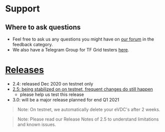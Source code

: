 # Support

## Where to ask questions

- Feel free to ask us any questions you might have on [our forum](https://forum.threefold.io) in the feedback category.
- We also have a Telegram Group for TF Grid testers [here](https://t.me/joinchat/BwOvOxxgK59GmRoZ2_sM0w).

# [Releases](release_notes)

- 2.4: released Dec 2020 on testnet only
- [2.5: being stabilized on on testnet, frequent changes do still happen](release_notes_2_4)
  - please help us test this release
- 3.0: will be a major release planned for end Q1 2021

> Note: On testnet, we automatically delete your eVDC's after 2 weeks.

> Note: Please read our Release Notes of 2.5 to understand limitations and known issues.
